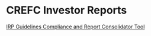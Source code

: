 # CREFC Investor Reports

[IRP Guidelines Compliance and Report Consolidator Tool](https://frozen-waters-54312.herokuapp.com/)
